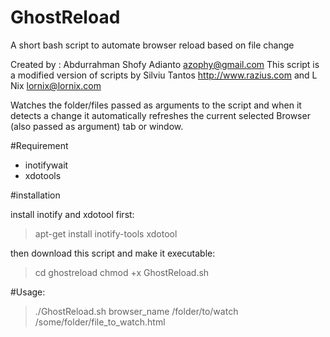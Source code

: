 # GhostReload
A short bash script to automate browser reload based on file change

Created by : Abdurrahman Shofy Adianto <azophy@gmail.com>
This script is a modified version of scripts by Silviu Tantos <http://www.razius.com> and L Nix <lornix@lornix.com>

Watches the folder/files passed as arguments to the script and when it detects a change it automatically refreshes the current selected Browser (also passed as argument) tab or window.

#Requirement

* inotifywait
* xdotools

#installation

install inotify and xdotool first:
> apt-get install inotify-tools xdotool

then download this script and make it executable:

> cd ghostreload
> chmod +x GhostReload.sh

#Usage:
> ./GhostReload.sh browser_name /folder/to/watch /some/folder/file_to_watch.html
